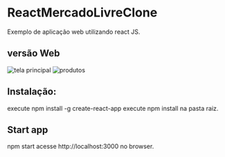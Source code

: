 # ReactMercadoLivreClone
Exemplo de aplicação web utilizando react JS.

## versão Web

![tela principal](https://i.imgur.com/2OyUhNy.png)
![produtos](https://i.imgur.com/q8x3zmk.png)


## Instalação:
execute npm install -g create-react-app
execute npm install na pasta raiz.

## Start app 

npm start
acesse http://localhost:3000 no browser.


